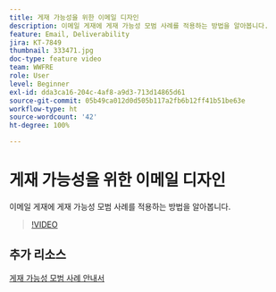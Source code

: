 ```yaml
---
title: 게재 가능성을 위한 이메일 디자인
description: 이메일 게재에 게재 가능성 모범 사례를 적용하는 방법을 알아봅니다.
feature: Email, Deliverability
jira: KT-7849
thumbnail: 333471.jpg
doc-type: feature video
team: WWFRE
role: User
level: Beginner
exl-id: dda3ca16-204c-4af8-a9d3-713d14865d61
source-git-commit: 05b49ca012d0d505b117a2fb6b12ff41b51be63e
workflow-type: ht
source-wordcount: '42'
ht-degree: 100%

---
```


# 게재 가능성을 위한 이메일 디자인

이메일 게재에 게재 가능성 모범 사례를 적용하는 방법을 알아봅니다.

>[!VIDEO](https://video.tv.adobe.com/v/333471?quality=12&learn=on)

## 추가 리소스

[게재 가능성 모범 사례 안내서](https://experienceleague.adobe.com/docs/deliverability-learn/deliverability-best-practice-guide/introduction.html?lang=ko)
